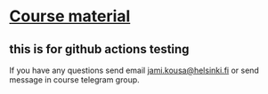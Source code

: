 # [Course material](https://docker-hy.github.io)
## this is for github actions testing

If you have any questions send email jami.kousa@helsinki.fi or send message in course telegram group.
